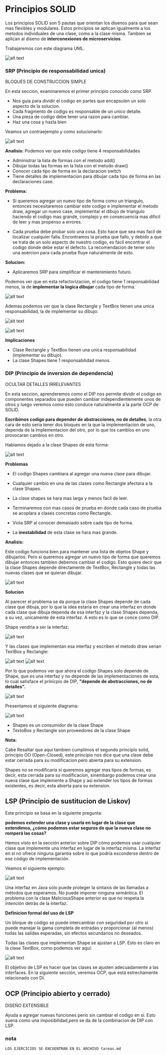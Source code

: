 # Principios SOLID

Los principios SOLID son 5 pautas que orientan los disenos para que sean mas flexibles y modulares. Estos principios se aplican igualmente a los metodos individuales de una clase, como a la clase misma. Tambien se aplican al diseno de **interconexiones de microservicios**.

Trabajaremos con este diagrama UML.

![alt text](Imagenes/image-1.png)

### SRP (Principio de responsabilidad unica)

BLOQUES DE CONSTRUCCION SIMPLE

En esta seccion, examinaremos el primer principio conocido como SRP.

- Nos guia para dividir el codigo en partes que encapsulen un solo aspecto de la solucion.
- Cada fragmento de codigo es responsable de un unico detalle.
- Una pieza de codigo debe tener una razon para cambiar.
- Haz una cosa y hazla bien

Veamos un contraejemplo y como solucionarlo:

![alt text](Imagenes/image-3.png)

**Analisis:**
    Podemos ver que este codigo tiene 4 responsabilidades

- Administrar la lista de formas con el metodo add()
- Dibujar todas las formas en la lista con el metodo draw()
- Conocer cada tipo de forma en la declaracion switch
- Tiene detalles de implementacion para dibujar cada tipo de forma en las declaraciones case.

**Problema:**
 - Si queremos agregar un nuevo tipo de forma como un triangulo, entonces necesitaremos cambiar este codigo e implementar el metodo draw, agregar un nuevo case, implementar el dibujo de triangulo haciendo el codigo mas grande, complejo y en consecuencia mas dificil de leer y mas propenso a errores.

 - Cada prueba debe probar solo una cosa. Esto hace que sea mas facil de localizar cualquier falla. Encontramos la prueba que fallo, y debido a que se trata de un solo aspecto de nuestro codigo, es facil encontrar el codigo donde debe estar el defecto. La recomendacion de tener solo una asercion para cada prueba fluye naturalmente de esto.


**Solucion:**
- Aplicaremos SRP para simplificar el mantenimiento futuro.

Podemos ver que en esta refactorizacion, el codigo tiene 1 responsabilidad menos, la de **implementar la logica dibujar** cada tipo de forma.

![alt text](Imagenes/image-4.png)

Ademas podemos ver que la clase Rectangle y TextBox tienen una unica responsabilidad, la de implementar su dibujo:

![alt text](Imagenes/image-6.png)

![alt text](Imagenes/image-5.png)


**Implicaciones**

- Clase Rectangle y TextBox tienen una unica responsabilidad (implementar su dibujo).
- La clase Shapes tiene 1 responsabilidad menos.

### DIP (Principio de inversion de dependencia) 

OCULTAR DETALLES IRRELEVANTES

En esta seccion, aprenderemos como el DIP nos permite dividir el codigo en componentes separados que pueden cambiar independientemente unos de otros y luego veremos como esto conduce naturalmente a la parte OCP de SOLID.

**Escribimos codigo para depender de abstracciones, no de detalles**, la otra cara de esto seria tener dos bloques en la que la implementacion de uno, dependa de la implementacion del otro, por lo que los cambios en uno provocaran cambios en otro.

Habiamos dejado a la clase Shapes de esta forma:

![alt text](Imagenes/image-7.png)

**Problemas**

- El codigo Shapes cambiara al agregar una nueva clase para dibujar.

- Cualquier cambio en una de las clases como Rectangle afectara a la clase Shapes.

- La clase shapes se hara mas larga y menos facil de leer.

- Terminaremos con mas casos de prueba en donde cada caso de prueba se acoplara a clases concretas como Rectangle.

- Viola SRP al conocer demasiado sobre cada tipo de forma.

- La **inestabilidad** de esta clase se hara mas grande.

**Analisis:**

Este codigo funciona bien para mantener una lista de objetos Shape y dibujarlos. Pero si queremos agregar un nuevo tipo de forma que queremos dibujar entonces tambien debemos cambiar el codigo. Esto quiere decir que la clase Shapes depende directamente de TextBox, Rectangle y todas las nuevas clases que se quieran dibujar.

![alt text](Imagenes/image-8.png)

**Solucion**

Al parecer el problema se da porque la clase Shapes depende de cada clase que dibuja, por lo que la idea estaria en crear una interfaz en donde cada clase que dibuja dependa de esa interfaz y la clase Shapes dependa, a su vez, unicamente de esta interfaz.
A esto es lo que se conce como DIP.

Shape vendria a ser la interfaz:

![alt text](Imagenes/image-10.png)

Y las clases que implementan esa interfaz y escriben el metodo draw serian TextBox y Rectangle:

![alt text](Imagenes/image-11.png)
![alt text](Imagenes/image-12.png)



Por lo que podemos ver que ahora el codigo Shapes solo depende de Shape, que es una interfaz y no depende de las implementaciones de esta, lo cual satisface el prinicpio de DIP, **"depende de abstracciones, no de detalles".**

![alt text](Imagenes/image-9.png)

Presentamos el siguiente diagrama:

![alt text](Imagenes/image-13.png)

- Shapes es un consumidor de la clase Shape
- TextoBox y Rectangle son proveedores de la clase Shape


**Nota:**

Cabe Resaltar que aqui tambien cumplimos el segundo principio solid, principio OO (Open-Closed), este principio nos dice que una clase debe estar cerrada para su modificacion pero abierta para su extension. 

Shapes no se modificaria si queremos agregar mas tipos de formas, es decir, esta cerrada para su modificacion, sinembargo podemos crear una nueva clase que implemente a Shape y asi extender los tipos de formas existentes, es decir, esta abierta para su extension.


## LSP (Principio de sustitucion de Liskov)

Este principio se basa en la siguiente pregunta:

**podemos extender una clase y usarla en lugar de la clase que extendimos, ¿cómo podemos estar seguros de que la nueva clase no romperá las cosas?**

Hemos visto en la sección anterior sobre DIP cómo podemos usar cualquier clase que implemente una interfaz en lugar de la interfaz misma.
La interfaz en sí no ofrece ninguna garantía sobre lo que podría esconderse dentro de ese código de implementación. 

Veamos el siguiente ejemplo:

![alt text](Imagenes/image-14.png)


Una interfaz en Java solo puede proteger la sintaxis de las llamadas a métodos que esperamos. No puede imponer ninguna semántica. El problema con la clase MaliciousShape anterior es que no respeta la intención detrás de la interfaz.

**Definicion formal del uso de LSP**

Un bloque de código se puede intercambiar con seguridad por otro si puede manejar la gama completa de entradas y proporcionar (al menos) todas las salidas esperadas, sin efectos secundarios no deseados. 

Todas las clases que implementan Shape se ajustan a LSP. Esto es claro en la clase TextBox, como podemos ver aquí: 

![alt text](Imagenes/image-16.png)

El objetivo de LSP es hacer que las clases se ajusten adecuadamente a las interfaces. En la siguiente sección, veremos OCP, que está estrechamente relacionado con DI. 

## OCP (Principio abierto y cerrado)

DISEÑO EXTENSIBLE

Ayuda a agregar nuevas funciones perio sin cambiar el codigo en si. Esto suena como una imposibilidad,pero se da de la combinacion de DIP con LSP.


### nota

    LOS EJERCICIOS SE ENCUENTRAN EN EL ARCHIVO tareas.md